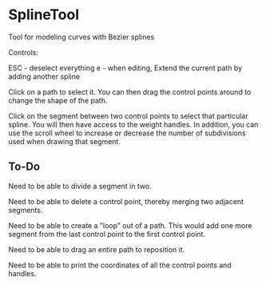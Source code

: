 # SplineTool
Tool for modeling curves with Bezier splines

Controls:

ESC - deselect everything
e - when editing, Extend the current path by adding another spline

Click on a path to select it.  You can then drag the control points around
to change the shape of the path.

Click on the segment between two control points to select that particular
spline.  You will then have access to the weight handles.  In addition,
you can use the scroll wheel to increase or decrease the number of
subdivisions used when drawing that segment.


## To-Do
Need to be able to divide a segment in two.

Need to be able to delete a control point, thereby merging two adjacent
segments.

Need to be able to create a "loop" out of a path.  This would add one more
segment from the last control point to the first control point.

Need to be able to drag an entire path to reposition it.

Need to be able to print the coordinates of all the control points and
handles.

